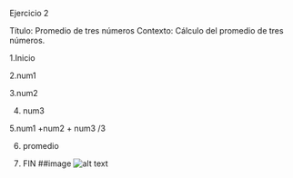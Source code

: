 Ejercicio 2

Título:
Promedio de tres números
Contexto: 
Cálculo del promedio de tres números.

1.Inicio

2.num1

3.num2

4. num3

5.num1 +num2 + num3 /3

6. promedio  

8. FIN
##image
![alt text](http://4.1m.yt/orx1Ak.jpg "Imagen diagrama")